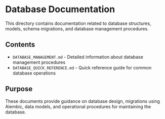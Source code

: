 # Database Documentation

This directory contains documentation related to database structures, models, schema migrations, and database management procedures.

## Contents

- `DATABASE_MANAGEMENT.md` - Detailed information about database management procedures
- `DATABASE_QUICK_REFERENCE.md` - Quick reference guide for common database operations

## Purpose

These documents provide guidance on database design, migrations using Alembic, data models, and operational procedures for maintaining the database. 